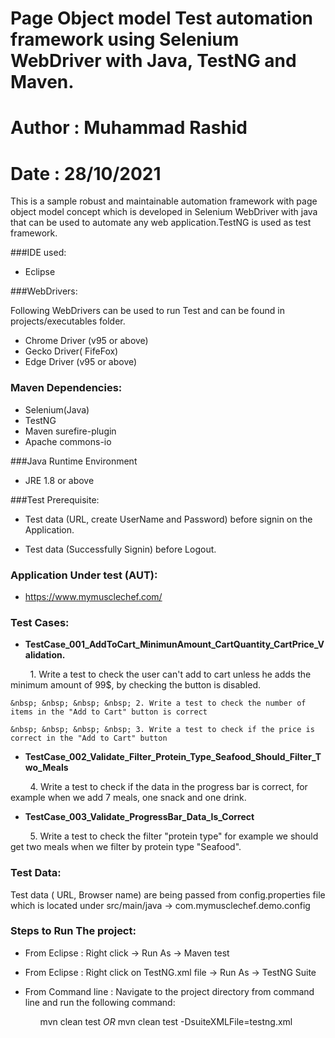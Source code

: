 # Page Object model Test automation framework using Selenium WebDriver with Java, TestNG and Maven.
# Author	: Muhammad Rashid
# Date		: 28/10/2021

This is a sample robust and maintainable automation framework with page object model concept which is developed in Selenium WebDriver with java that can be used to  automate any web application.TestNG is used as test framework.

###IDE used:

- Eclipse

###WebDrivers:

Following WebDrivers can be used to run Test and can be found in projects/executables folder.
 
 - Chrome Driver (v95 or above)
 - Gecko Driver( FifeFox)
 - Edge Driver (v95 or above)

### Maven Dependencies:

- Selenium(Java)
- TestNG
- Maven surefire-plugin
- Apache commons-io

###Java Runtime Environment

- JRE 1.8 or above

###Test Prerequisite:

- Test data (URL, create UserName and Password) before signin on the Application.

- Test data (Successfully Signin) before Logout.

### Application Under test (AUT):

- https://www.mymusclechef.com/

### Test Cases:

* **TestCase_001_AddToCart_MinimunAmount_CartQuantity_CartPrice_Validation.**
 	
 &nbsp; &nbsp; &nbsp; &nbsp; 1. Write a test to check the user can't add to cart unless he adds the minimum amount of 99$, by checking the button is disabled.
 	
 	&nbsp; &nbsp; &nbsp; &nbsp; 2. Write a test to check the number of items in the "Add to Cart" button is correct
 	
 	&nbsp; &nbsp; &nbsp; &nbsp; 3. Write a test to check if the price is correct in the "Add to Cart" button

* **TestCase_002_Validate_Filter_Protein_Type_Seafood_Should_Filter_Two_Meals**
	
&nbsp; &nbsp; &nbsp; &nbsp; 4. Write a test to check if the data in the progress bar is correct, for example when we add 7 meals, one snack and one drink.

* **TestCase_003_Validate_ProgressBar_Data_Is_Correct**
	
&nbsp; &nbsp; &nbsp; &nbsp; 5. Write a test to check the filter "protein type" for example we should get two meals when we filter by protein type "Seafood".

### Test Data:

Test data ( URL, Browser name) are being passed from config.properties file which is located under src/main/java -> com.mymusclechef.demo.config

### Steps to Run The project:

- From Eclipse : Right click -> Run As -> Maven test

- From Eclipse	: Right click on TestNG.xml file -> Run As -> TestNG Suite

- From Command line : Navigate to the project directory from command line and run the following command: <ul> mvn clean test *OR* mvn clean test -DsuiteXMLFile=testng.xml<ul>









